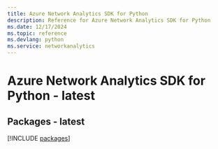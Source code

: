 ```yaml
---
title: Azure Network Analytics SDK for Python
description: Reference for Azure Network Analytics SDK for Python
ms.date: 12/17/2024
ms.topic: reference
ms.devlang: python
ms.service: networkanalytics
---
```

# Azure Network Analytics SDK for Python - latest
## Packages - latest
[!INCLUDE [packages](network-analytics-index.md)]
